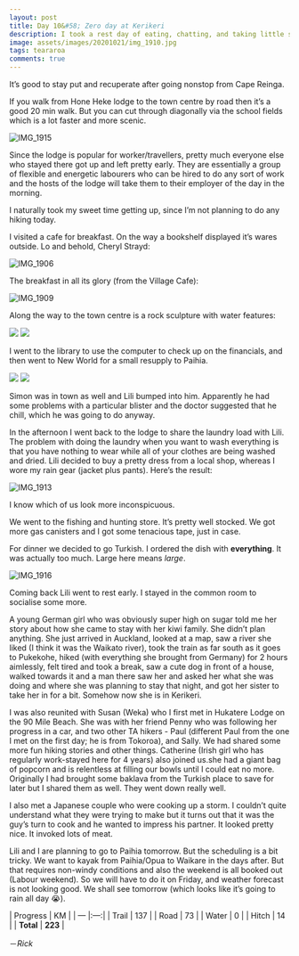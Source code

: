 ```yaml
---
layout: post
title: Day 10&#58; Zero day at Kerikeri
description: I took a rest day of eating, chatting, and taking little strolls around town
image: assets/images/20201021/img_1910.jpg
tags: teararoa
comments: true
---
```


It’s good to stay put and recuperate after going nonstop from Cape Reinga.

If you walk from Hone Heke lodge to the town centre by road then it’s a good 20 min walk. But you can cut through diagonally via the school fields which is a lot faster and more scenic.

![IMG_1915](/assets/images/20201021/img_1915.jpg)

Since the lodge is popular for worker/travellers, pretty much everyone else who stayed there got up and left pretty early. They are essentially a group of flexible and energetic labourers who can be hired to do any sort of work and the hosts of the lodge will take them to their employer of the day in the morning.

I naturally took my sweet time getting up, since I’m not planning to do any hiking today.

I visited a cafe for breakfast. On the way a bookshelf displayed it’s wares outside. Lo and behold, Cheryl Strayd:

![IMG_1906](/assets/images/20201021/img_1906.jpg)

The breakfast in all its glory (from the Village Cafe):

![IMG_1909](/assets/images/20201021/img_1909.jpg)

Along the way to the town centre is a rock sculpture with water features:

<div class="gallery" data-columns="2">
  <img src="/assets/images/20201021/img_1910.jpg">
  <img src="/assets/images/20201021/img_1911.jpg">
</div>

I went to the library to use the computer to check up on the financials, and then went to New World for a small resupply to Paihia.

<div class="gallery" data-columns="2">
  <img src="/assets/images/20201021/img_1912.jpg">
  <img src="/assets/images/20201021/img_1914.jpg">
</div>

Simon was in town as well and Lili bumped into him. Apparently he had some problems with a particular blister and the doctor suggested that he chill, which he was going to do anyway.

In the afternoon I went back to the lodge to share the laundry load with Lili. The problem with doing the laundry when you want to wash everything is that you have nothing to wear while all of your clothes are being washed and dried. Lili decided to buy a pretty dress from a local shop, whereas I wore my rain gear (jacket plus pants). Here’s the result:

![IMG_1913](/assets/images/20201021/img_1913.jpg)

I know which of us look more inconspicuous.

We went to the fishing and hunting store. It’s pretty well stocked. We got more gas canisters and I got some tenacious tape, just in case.

For dinner we decided to go Turkish. I ordered the dish with **everything**. It was actually too much. Large here means _large_.

![IMG_1916](/assets/images/20201021/img_1916.jpg)

Coming back Lili went to rest early. I stayed in the common room to socialise some more.

A young German girl who was obviously super high on sugar told me her story about how she came to stay with her kiwi family. She didn’t plan anything. She just arrived in Auckland, looked at a map, saw a river she liked (I think it was the Waikato river), took the train as far south as it goes to Pukekohe, hiked (with everything she brought from Germany) for 2 hours aimlessly, felt tired and took a break, saw a cute dog in front of a house, walked towards it and a man there saw her and asked her what she was doing and where she was planning to stay that night, and got her sister to take her in for a bit. Somehow now she is in Kerikeri.

I was also reunited with Susan (Weka) who I first met in Hukatere Lodge on the 90 Mile Beach. She was with her friend Penny who was following her progress in a car, and two other TA hikers - Paul (different Paul from the one I met on the first day; he is from Tokoroa), and Sally. We had shared some more fun hiking stories and other things. Catherine (Irish girl who has regularly work-stayed here for 4 years) also joined us.she had a giant bag of popcorn and is relentless at filling our bowls until I could eat no more. Originally I had brought some baklava from the Turkish place to save for later but I shared them as well. They went down really well.

I also met a Japanese couple who were cooking up a storm. I couldn’t quite understand what they were trying to make but it turns out that it was the guy’s turn to cook and he wanted to impress his partner. It looked pretty nice. It invoked lots of meat.

Lili and I are planning to go to Paihia tomorrow. But the scheduling is a bit tricky. We want to kayak from Paihia/Opua to Waikare in the days after. But that requires non-windy conditions and also the weekend is all booked out (Labour weekend). So we will have to do it on Friday, and weather forecast is not looking good. We shall see tomorrow (which looks like it’s going to rain all day 😭). 


| Progress | KM  |
| — |:—:|
| Trail | 137 |
| Road | 73 |
| Water | 0 |
| Hitch | 14 |
| **Total** | **223** |

－_Rick_